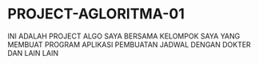 # PROJECT-AGLORITMA-01
INI ADALAH PROJECT ALGO SAYA BERSAMA KELOMPOK SAYA YANG MEMBUAT PROGRAM APLIKASI PEMBUATAN JADWAL DENGAN DOKTER DAN LAIN LAIN
